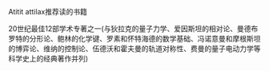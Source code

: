Atitit attilax推荐读的书籍 

20世纪最佳12部学术专著之一(与狄拉克的量子力学、爱因斯坦的相对论、曼德布罗特的分形论、鲍林的化学键、罗素和怀特海德的数学基础、冯诺意曼和摩根斯坦的博弈论、维纳的控制论、伍德沃和霍夫曼的轨道对称性、费曼的量子电动力学等科学史上的经典著作并列)

